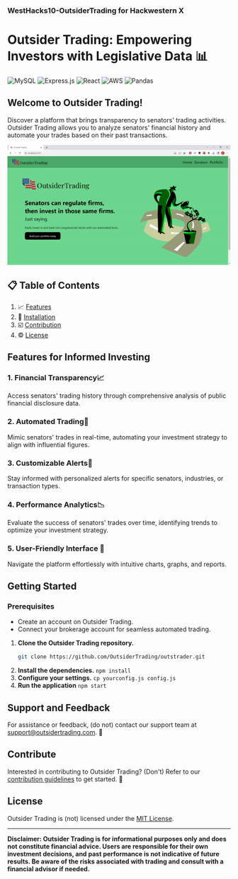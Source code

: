 ### WestHacks10-OutsiderTrading for Hackwestern X

# Outsider Trading: Empowering Investors with Legislative Data 📊


<!--- logos --->
![MySQL](https://img.shields.io/badge/mysql-%2300f.svg?style=for-the-badge&logo=mysql&logoColor=white)
![Express.js](https://img.shields.io/badge/express.js-%23404d59.svg?style=for-the-badge&logo=express&logoColor=%2361DAFB)
![React](https://img.shields.io/badge/react-%2320232a.svg?style=for-the-badge&logo=react&logoColor=%2361DAFB)
![AWS](https://img.shields.io/badge/AWS-%23FF9900.svg?style=for-the-badge&logo=amazon-aws&logoColor=white)
![Pandas](https://img.shields.io/badge/pandas-%23150458.svg?style=for-the-badge&logo=pandas&logoColor=white)


## Welcome to Outsider Trading!

Discover a platform that brings transparency to senators' trading activities. Outsider Trading allows you to analyze senators' financial history and automate your trades based on their past transactions.

![](https://github.com/Term-AZ/WestHacks10-OutsiderTrading/blob/main/demo.gif)

## 📋 Table of Contents
1. 📈 [Features](#features)
2. 🚀 [Installation](#installation)
3. ☑️ [Contribution](#contribution)
4. ©️ [License](#license)



## <a name="features">Features for Informed Investing</a>

### 1. **Financial Transparency**📈

Access senators' trading history through comprehensive analysis of public financial disclosure data. 

### 2. **Automated Trading**🤖

Mimic senators' trades in real-time, automating your investment strategy to align with influential figures. 

### 3. **Customizable Alerts**🚨

Stay informed with personalized alerts for specific senators, industries, or transaction types. 

### 4. **Performance Analytics**📉

Evaluate the success of senators' trades over time, identifying trends to optimize your investment strategy. 

### 5. **User-Friendly Interface** 🔄

Navigate the platform effortlessly with intuitive charts, graphs, and reports.

## <a name="installation">Getting Started </a>

### Prerequisites

- Create an account on Outsider Trading.
- Connect your brokerage account for seamless automated trading.


1. **Clone the Outsider Trading repository.**
   ```bash
   git clone https://github.com/OutsiderTrading/outstrader.git
   ```
2. **Install the dependencies.**
   ```npm install```
3. **Configure your settings.**
  ```cp yourconfig.js config.js```
4. **Run the application**
   ```npm start```

## Support and Feedback

For assistance or feedback, (do not) contact our support team at [support@outsidertrading.com](mailto:support@outsidertrading.com). 📧

##  <a name="contribution">Contribute </a>

Interested in contributing to Outsider Trading? (Don't) Refer to our [contribution guidelines](CONTRIBUTING.md) to get started. 🤝

## <a name="license">License</a>

Outsider Trading is (not) licensed under the [MIT License](LICENSE). 

---

**Disclaimer: Outsider Trading is for informational purposes only and does not constitute financial advice. Users are responsible for their own investment decisions, and past performance is not indicative of future results. Be aware of the risks associated with trading and consult with a financial advisor if needed.**

